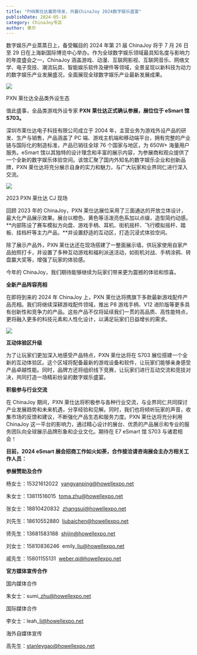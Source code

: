 ```yaml
---
title: "PXN莱仕达蓄势待发，共襄ChinaJoy 2024数字娱乐盛宴"
publishDate: 2024-05-16
category: ChinaJoy专区
author: 莱尔
---
```


数字娱乐产业蒸蒸日上，备受瞩目的 2024 年第 21 届 ChinaJoy 将于 7 月 26 日至 29 日在上海新国际博览中心举办。作为全球数字娱乐领域最具知名度与影响力的年度盛会之一，ChinaJoy 涵盖游戏、动漫、互联网影视、互联网音乐、网络文学、电子竞技、潮流玩具、智能娱乐软件及硬件等领域，全景呈现以新科技为动力的数字娱乐产业发展盛况，全面展现全球数字娱乐产业最新发展成果。

![](https://ec-net-1251389766.cos.ap-shanghai.myqcloud.com/wp-content/uploads/2024/05/20240516222249511.jpg)

PXN 莱仕达全品类外设生态

值此盛事，全品类游戏外设专家 **PXN** **莱仕达正式确认参展，展位位于 eSmart 馆 S703。**

深圳市莱仕达电子科技有限公司成立于 2004 年，主营业务为游戏外设产品的研发、生产与销售，产品涵盖了 PC 端、游戏主机端和移动端平台，拥有完整的产业链与国际化的制造标准，产品已销往全球 76 个国家与地区，为 650W+ 海量用户服务。eSmart 馆以其独特的设计理念和丰富的展示内容，为参展商和观众提供了一个全新的数字娱乐体验空间。该馆汇聚了国内外知名的数字娱乐企业和创新品牌，PXN 莱仕达将充分展示自身的实力和魅力，与广大玩家和业界同仁进行深入交流。

![](https://ec-net-1251389766.cos.ap-shanghai.myqcloud.com/wp-content/uploads/2024/05/20240516222251585.jpg)

2023 PXN 莱仕达 CJ 现场

回顾 2023 年的 ChinaJoy，PXN 莱仕达展位采用了三面通达的开放立体设计，最大化产品展示效果。展台以橙色、黄色等活泼亮色系加以点缀，造型简约动感。**内部陈设了赛车模拟方向盘、游戏手柄、耳机、街机摇杆、飞行模拟摇杆、踏板、挂档杆等主力产品，**并设置舒适的互动区，打造沉浸式体验空间。

除了展示产品外，PXN 莱仕达还在现场搭建了一整面展示墙，供玩家使用自家产品拍照打卡，并设置了多种互动游戏和福利派送活动，如街机对战、手柄涂鸦、转盘赢大奖等，增强了玩家的体验感。

今年的 ChinaJoy，我们期待能够继续为玩家们带来更为震撼的体验和惊喜。

**全新产品阵容亮相**

在即将到来的 2024 年 ChinaJoy 上，PXN 莱仕达将携旗下多款最新游戏配件产品亮相。我们将继续深耕游戏配件领域，推出 P8 游戏手柄、V12 进阶版等更多具有创新性和竞争力的产品。这些产品不仅将延续我们一贯的高品质、高性能特点，更将融入更多的科技元素和人性化设计，以满足玩家们日益增长的需求。

![](https://ec-net-1251389766.cos.ap-shanghai.myqcloud.com/wp-content/uploads/2024/05/20240516222252594.jpg)

**互动体验区升级**

为了让玩家们更加深入地感受产品特点，PXN 莱仕达将在 S703 展位搭建一个全新的互动体验区。这个区域将配备最新的游戏设备和软件，让玩家们能够亲身感受产品卓越性能。同时，品牌方还将组织线下竞赛，让玩家们进行互动交流和竞技对决，共同打造一场精彩纷呈的数字娱乐盛宴。

**积极参与行业交流**

在 ChinaJoy 期间，PXN 莱仕达将积极参与各种行业交流，与业界同仁共同探讨产业发展趋势和未来机遇，分享经验和见解。同时，我们也将倾听玩家的声音，收集市场的反馈和建议，不断强化产品生态和服务力度。PXN 莱仕达将充分利用 ChinaJoy 这一平台的影响力，通过精心设计的展台、优质的产品展示和专业的服务团队向全球展示品牌形象和企业文化。期待在 E7 eSmart 馆 S703 与诸君相会！

**目前，2024 eSmart 展会招商工作如火如荼，合作接洽请咨询展会主办方相关工作人员：**

  
**参展赞助及合作**

杨女士：15321612022  yangyanping@howellexpo.net

朱女士：13811516015  toma.zhu@howellexpo.net

张女士：18810420832  zhangsui@howellexpo.net

刘先生：18610552880  liubaichen@howellexpo.net

师先生：13681583188  shijin@howellexpo.net

刘女士：15810836246  emily\_liu@howellexpo.net

戚先生：15801155131  [weber.qi@howellexpo.net](mailto:weber.qi@howellexpo.net)

  
**官方媒体宣传合作**

国内媒体合作

朱女士：sumi\_zhu@howellexpo.net

国际媒体合作

李女士：leah\_li@howellexpo.net

海外自媒体宣传

高先生：stanleygao@howellexpo.net
